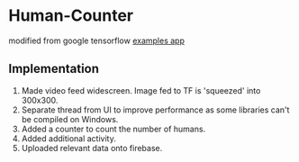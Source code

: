 # Human-Counter
modified from google tensorflow [examples app](https://github.com/tensorflow/tensorflow/tree/master/tensorflow/examples/android)
 ## Implementation
1. Made video feed widescreen. Image fed to TF is 'squeezed' into 300x300.
2. Separate thread from UI to improve performance as some libraries can't be compiled on Windows.
3. Added a counter to count the number of humans.
4. Added additional activity.
5. Uploaded relevant data onto firebase.
